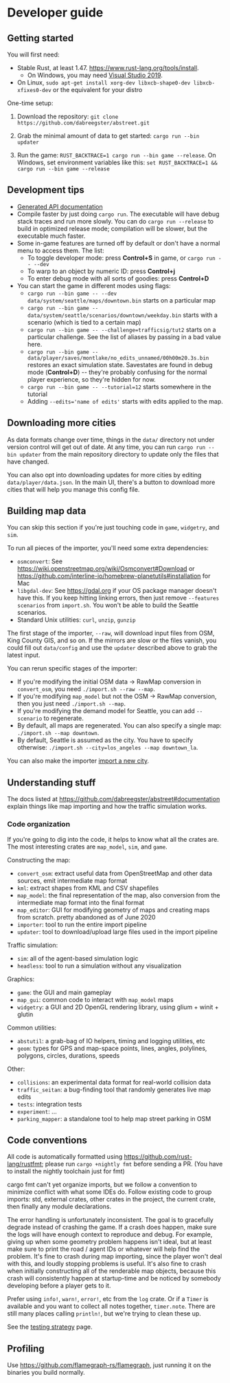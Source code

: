 # Developer guide

## Getting started

You will first need:

- Stable Rust, at least 1.47. <https://www.rust-lang.org/tools/install>.
  - On Windows, you may need
    [Visual Studio 2019](https://visualstudio.microsoft.com/en/downloads/).
- On Linux, `sudo apt-get install xorg-dev libxcb-shape0-dev libxcb-xfixes0-dev`
  or the equivalent for your distro

One-time setup:

1.  Download the repository:
    `git clone https://github.com/dabreegster/abstreet.git`

2.  Grab the minimal amount of data to get started: `cargo run --bin updater`

3.  Run the game: `RUST_BACKTRACE=1 cargo run --bin game --release`. On Windows,
    set environment variables like this:
    `set RUST_BACKTRACE=1 && cargo run --bin game --release`

## Development tips

- [Generated API documentation](https://dabreegster.github.io/abstreet/rustdoc/map_model/index.html)
- Compile faster by just doing `cargo run`. The executable will have debug stack
  traces and run more slowly. You can do `cargo run --release` to build in
  optimized release mode; compilation will be slower, but the executable much
  faster.
- Some in-game features are turned off by default or don't have a normal menu to
  access them. The list:
  - To toggle developer mode: press **Control+S** in game, or
    `cargo run -- --dev`
  - To warp to an object by numeric ID: press **Control+j**
  - To enter debug mode with all sorts of goodies: press **Control+D**
- You can start the game in different modes using flags:
  - `cargo run --bin game -- --dev data/system/seattle/maps/downtown.bin` starts
    on a particular map
  - `cargo run --bin game -- data/system/seattle/scenarios/downtown/weekday.bin`
    starts with a scenario (which is tied to a certain map)
  - `cargo run --bin game -- --challenge=trafficsig/tut2` starts on a particular
    challenge. See the list of aliases by passing in a bad value here.
  - `cargo run --bin game -- data/player/saves/montlake/no_edits_unnamed/00h00m20.3s.bin`
    restores an exact simulation state. Savestates are found in debug mode
    (**Control+D**) -- they're probably confusing for the normal player
    experience, so they're hidden for now.
  - `cargo run --bin game -- --tutorial=12` starts somewhere in the tutorial
  - Adding `--edits='name of edits'` starts with edits applied to the map.

## Downloading more cities

As data formats change over time, things in the `data/` directory not under
version control will get out of date. At any time, you can run
`cargo run --bin updater` from the main repository directory to update only the
files that have changed.

You can also opt into downloading updates for more cities by editing
`data/player/data.json`. In the main UI, there's a button to download more
cities that will help you manage this config file.

## Building map data

You can skip this section if you're just touching code in `game`, `widgetry`,
and `sim`.

To run all pieces of the importer, you'll need some extra dependencies:

- `osmconvert`: See <https://wiki.openstreetmap.org/wiki/Osmconvert#Download> or
  <https://github.com/interline-io/homebrew-planetutils#installation> for Mac
- `libgdal-dev`: See <https://gdal.org> if your OS package manager doesn't have
  this. If you keep hitting linking errors, then just remove
  `--features scenarios` from `import.sh`. You won't be able to build the
  Seattle scenarios.
- Standard Unix utilities: `curl`, `unzip`, `gunzip`

The first stage of the importer, `--raw`, will download input files from OSM,
King County GIS, and so on. If the mirrors are slow or the files vanish, you
could fill out `data/config` and use the `updater` described above to grab the
latest input.

You can rerun specific stages of the importer:

- If you're modifying the initial OSM data -> RawMap conversion in
  `convert_osm`, you need `./import.sh --raw --map`.
- If you're modifying `map_model` but not the OSM -> RawMap conversion, then you
  just need `./import.sh --map`.
- If you're modifying the demand model for Seattle, you can add `--scenario` to
  regenerate.
- By default, all maps are regenerated. You can also specify a single map:
  `./import.sh --map downtown`.
- By default, Seattle is assumed as the city. You have to specify otherwise:
  `./import.sh --city=los_angeles --map downtown_la`.

You can also make the importer [import a new city](../howto/new_city.md).

## Understanding stuff

The docs listed at <https://github.com/dabreegster/abstreet#documentation>
explain things like map importing and how the traffic simulation works.

### Code organization

If you're going to dig into the code, it helps to know what all the crates are.
The most interesting crates are `map_model`, `sim`, and `game`.

Constructing the map:

- `convert_osm`: extract useful data from OpenStreetMap and other data sources,
  emit intermediate map format
- `kml`: extract shapes from KML and CSV shapefiles
- `map_model`: the final representation of the map, also conversion from the
  intermediate map format into the final format
- `map_editor`: GUI for modifying geometry of maps and creating maps from
  scratch. pretty abandoned as of June 2020
- `importer`: tool to run the entire import pipeline
- `updater`: tool to download/upload large files used in the import pipeline

Traffic simulation:

- `sim`: all of the agent-based simulation logic
- `headless`: tool to run a simulation without any visualization

Graphics:

- `game`: the GUI and main gameplay
- `map_gui`: common code to interact with `map_model` maps
- `widgetry`: a GUI and 2D OpenGL rendering library, using glium + winit +
  glutin

Common utilities:

- `abstutil`: a grab-bag of IO helpers, timing and logging utilities, etc
- `geom`: types for GPS and map-space points, lines, angles, polylines,
  polygons, circles, durations, speeds

Other:

- `collisions`: an experimental data format for real-world collision data
- `traffic_seitan`: a bug-finding tool that randomly generates live map edits
- `tests`: integration tests
- `experiment`: ...
- `parking_mapper`: a standalone tool to help map street parking in OSM

## Code conventions

All code is automatically formatted using
<https://github.com/rust-lang/rustfmt>; please run `cargo +nightly fmt` before
sending a PR. (You have to install the nightly toolchain just for fmt)

cargo fmt can't yet organize imports, but we follow a convention to minimize
conflict with what some IDEs do. Follow existing code to group imports: std,
external crates, other crates in the project, the current crate, then finally
any module declarations.

The error handling is unfortunately inconsistent. The goal is to gracefully
degrade instead of crashing the game. If a crash does happen, make sure the logs
will have enough context to reproduce and debug. For example, giving up when
some geometry problem happens isn't ideal, but at least make sure to print the
road / agent IDs or whatever will help find the problem. It's fine to crash
during map importing, since the player won't deal with this, and loudly stopping
problems is useful. It's also fine to crash when initially constructing all of
the renderable map objects, because this crash will consistently happen at
startup-time and be noticed by somebody developing before a player gets to it.

Prefer using `info!`, `warn!`, `error!`, etc from the `log` crate. Or if a
`Timer` is available and you want to collect all notes together, `timer.note`.
There are still many places calling `println!`, but we're trying to clean these
up.

See the [testing strategy](testing.md) page.

## Profiling

Use <https://github.com/flamegraph-rs/flamegraph>, just running it on the
binaries you build normally.

